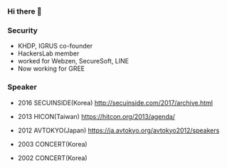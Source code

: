 ### Hi there 👋

<!--
**truefinder/truefinder** is a ✨ _special_ ✨ repository because its `README.md` (this file) appears on your GitHub profile.

Here are some ideas to get you started:

- 🔭 I’m currently working on ...
- 🌱 I’m currently learning ...
- 👯 I’m looking to collaborate on ...
- 🤔 I’m looking for help with ...
- 💬 Ask me about ...
- 📫 How to reach me: ...
- 😄 Pronouns: ...
- ⚡ Fun fact: ...
-->

### Security
- KHDP, IGRUS co-founder
- HackersLab member 
- worked for Webzen, SecureSoft, LINE 
- Now working for GREE 

### Speaker 
- 2016 SECUINSIDE(Korea)
http://secuinside.com/2017/archive.html

- 2013 HICON(Taiwan)
https://hitcon.org/2013/agenda/

- 2012 AVTOKYO(Japan)
https://ja.avtokyo.org/avtokyo2012/speakers

- 2003 CONCERT(Korea) 
- 2002 CONCERT(Korea) 
